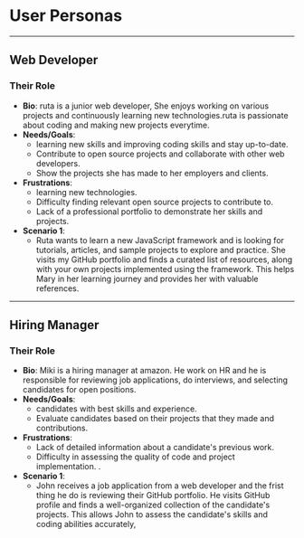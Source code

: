 # User Personas

---

## Web Developer

### Their Role

- **Bio**: ruta is a junior web developer, She enjoys working on various
  projects and continuously learning new technologies.ruta is passionate about
  coding and making new projects everytime.
- **Needs/Goals**:
  - learning new skills and improving coding skills and stay up-to-date.
  - Contribute to open source projects and collaborate with other web
    developers.
  - Show the projects she has made to her employers and clients.
- **Frustrations**:
  - learning new technologies.
  - Difficulty finding relevant open source projects to contribute to.
  - Lack of a professional portfolio to demonstrate her skills and projects.
- **Scenario 1**:
  - Ruta wants to learn a new JavaScript framework and is looking for tutorials,
    articles, and sample projects to explore and practice. She visits my GitHub
    portfolio and finds a curated list of resources, along with your own
    projects implemented using the framework. This helps Mary in her learning
    journey and provides her with valuable references.

---

## Hiring Manager

### Their Role

- **Bio**: Miki is a hiring manager at amazon. He work on HR and he is
  responsible for reviewing job applications, do interviews, and selecting
  candidates for open positions.
- **Needs/Goals**:
  - candidates with best skills and experience.
  - Evaluate candidates based on their projects that they made and
    contributions.
- **Frustrations**:
  - Lack of detailed information about a candidate's previous work.
  - Difficulty in assessing the quality of code and project implementation. .
- **Scenario 1**:
  - John receives a job application from a web developer and the frist thing he
    do is reviewing their GitHub portfolio. He visits GitHub profile and finds a
    well-organized collection of the candidate's projects. This allows John to
    assess the candidate's skills and coding abilities accurately,
